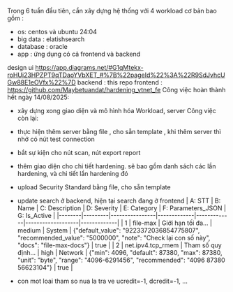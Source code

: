 Trong 6 tuần đầu tiên, cần xây dựng hệ thống với 4 workload cơ bản bao gồm :

- os: centos và ubuntu 24:04
- big data : elatishsearch
- database : oracle
- app : ứng dụng có cả frontend và backend

design ui https://app.diagrams.net/#G1qMtekx-roHUi23HPZPT9qTDaoYVbXET_#%7B%22pageId%22%3A%22R9SdJvhcUGw88E1eOVfx%22%7D
backend : this repo
frontend : https://github.com/Maybetuandat/hardening_vtnet_fe
Công việc hoàn thành hết ngày 14/08/2025:

- xây dựng xong giao diện và mô hình hóa Workload, server
  Công việc còn lại:
- thực hiện thêm server bằng file , cho sẵn template , khi thêm server thì nhớ có nút test connection
- bắt sự kiện cho nút scan, nút export report
- thêm giao diện cho chi tiết hardening. sẽ bao gồm danh sách các lần hardening, và chi tiết lần hardening đó
- upload Security Standard bằng file, cho sẵn template
- update search ở backend, hiện tại search đang ở frontend
  | A: STT | B: Name | C: Description | D: Severity | E: Category | F: Parameters_JSON | G: Is_Active |
  |--------|---------|----------------|-------------|-------------|-------------------|-------------|
  | 1 | file-max | Giới hạn tối đa... | medium | System | {"default_value": "9223372036854775807", "recommended_value": "5000000", "note": "Check lại con số này", "docs": "file-max-docs"} | true |
  | 2 | net.ipv4.tcp_rmem | Tham số quy định... | high | Network | {"min": 4096, "default": 87380, "max": 87380, "unit": "byte", "range": "4096-6291456", "recommended": "4096 87380 56623104"} | true |

- con mot loai tham so nua la tra ve ucredit=-1, dcredit=-1, ...
